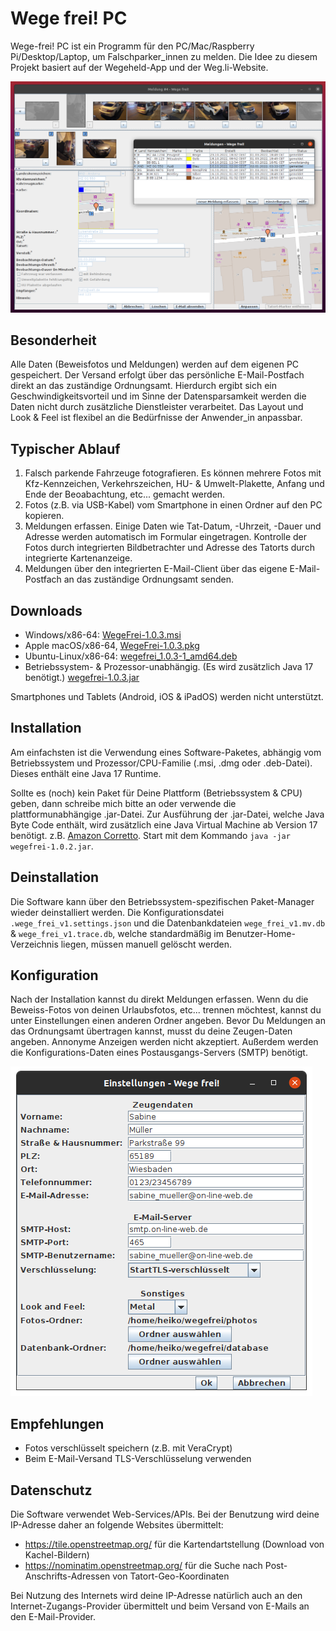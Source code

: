 # Wege frei! PC

Wege-frei! PC ist ein Programm für den PC/Mac/Raspberry Pi/Desktop/Laptop, um Falschparker_innen zu melden. Die Idee zu diesem Projekt basiert auf der Wegeheld-App und der Weg.li-Website.

![Screenshot](doc/screenshot1.png)

## Besonderheit

Alle Daten (Beweisfotos und Meldungen) werden auf dem eigenen PC gespeichert. Der Versand erfolgt über das persönliche E-Mail-Postfach direkt an das zuständige Ordnungsamt. Hierdurch ergibt sich ein Geschwindigkeitsvorteil und im Sinne der Datensparsamkeit werden die Daten nicht durch zusätzliche Dienstleister verarbeitet. Das Layout und Look & Feel ist flexibel an die Bedürfnisse der Anwender_in anpassbar.

## Typischer Ablauf

 1. Falsch parkende Fahrzeuge fotografieren. Es können mehrere Fotos mit Kfz-Kennzeichen, Verkehrszeichen, HU- & Umwelt-Plakette, Anfang und Ende der Beoabachtung, etc... gemacht werden.
 1. Fotos (z.B. via USB-Kabel) vom Smartphone in einen Ordner auf den PC kopieren.
 1. Meldungen erfassen. Einige Daten wie Tat-Datum, -Uhrzeit, -Dauer und Adresse werden automatisch im Formular eingetragen. Kontrolle der Fotos durch integrierten Bildbetrachter und Adresse des Tatorts durch integrierte Kartenanzeige.
 1. Meldungen über den integrierten E-Mail-Client über das eigene E-Mail-Postfach an das zuständige Ordnungsamt senden.
 
## Downloads

 * Windows/x86-64: [WegeFrei-1.0.3.msi](https://www.heikozelt.de/wegefrei/download/WegeFrei-1.0.3.msi)
 * Apple macOS/x86-64, [WegeFrei-1.0.3.pkg](https://www.heikozelt.de/wegefrei/download/WegeFrei-1.0.3.pkg)
 * Ubuntu-Linux/x86-64: [wegefrei_1.0.3-1_amd64.deb](https://www.heikozelt.de/wegefrei/download/wegefrei_1.0.3-1_amd64.deb)
 * Betriebssystem- & Prozessor-unabhängig. (Es wird zusätzlich Java 17 benötigt.) [wegefrei-1.0.3.jar](https://www.heikozelt.de/wegefrei/download/wegefrei-1.0.3.jar)
   
Smartphones und Tablets (Android, iOS & iPadOS) werden nicht unterstützt.
 
## Installation

Am einfachsten ist die Verwendung eines Software-Paketes, abhängig vom Betriebssystem und Prozessor/CPU-Familie (.msi, .dmg oder .deb-Datei). Dieses enthält eine Java 17 Runtime.

Sollte es (noch) kein Paket für Deine Plattform (Betriebssystem & CPU) geben, dann schreibe mich bitte an oder verwende die plattformunabhängige .jar-Datei.
Zur Ausführung der .jar-Datei, welche Java Byte Code enthält, wird zusätzlich eine Java Virtual Machine ab Version 17 benötigt. z.B. [Amazon Corretto](https://docs.aws.amazon.com/corretto/latest/corretto-17-ug/downloads-list.html). Start mit dem Kommando `java -jar wegefrei-1.0.2.jar`.

## Deinstallation

Die Software kann über den Betriebssystem-spezifischen Paket-Manager wieder deinstalliert werden.
Die Konfigurationsdatei `.wege_frei_v1.settings.json` und die Datenbankdateien `wege_frei_v1.mv.db` & `wege_frei_v1.trace.db`,
welche standardmäßig im Benutzer-Home-Verzeichnis liegen, müssen manuell gelöscht werden.

## Konfiguration

Nach der Installation kannst du direkt Meldungen erfassen. Wenn du die Beweiss-Fotos von deinen Urlaubsfotos, etc... trennen möchtest, kannst du unter Einstellungen einen anderen Ordner angeben. Bevor Du Meldungen an das Ordnungsamt übertragen kannst, musst du deine Zeugen-Daten angeben. Annonyme Anzeigen werden nicht akzeptiert. Außerdem werden die Konfigurations-Daten eines Postausgangs-Servers (SMTP) benötigt.

![Screenshot Einstellungen](doc/screenshot_settings.png)


## Empfehlungen

 * Fotos verschlüsselt speichern (z.B. mit VeraCrypt)
 * Beim E-Mail-Versand TLS-Verschlüsselung verwenden
 
## Datenschutz

Die Software verwendet Web-Services/APIs. Bei der Benutzung wird deine IP-Adresse daher an folgende Websites übermittelt:
 * https://tile.openstreetmap.org/ für die Kartendartstellung (Download von Kachel-Bildern)
 * https://nominatim.openstreetmap.org/ für die Suche nach Post-Anschrifts-Adressen von Tatort-Geo-Koordinaten

Bei Nutzung des Internets wird deine IP-Adresse natürlich auch an den Internet-Zugangs-Provider übermittelt und beim Versand von E-Mails an den E-Mail-Provider.
